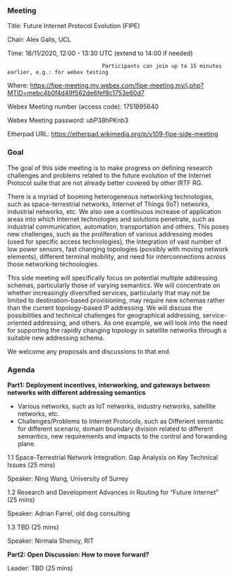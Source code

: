 ### **Meeting**
Title: Future Internet Protocol Evolution (FIPE)

Chair: Alex Galis, UCL

Time:  18/11/2020, 12:00 - 13:30 UTC (extend to 14:00 if needed)
                                  
                                  Participants can join up to 15 minutes earlier, e.g.: for webex testing

Where: 	https://fipe-meeting.my.webex.com/fipe-meeting.my/j.php?MTID=mebc4b0f4d49f562de6fef8c1753e60d7

Webex Meeting number (access code): 1751895640 

Webex Meeting password: ubP38hPKnb3

Etherpad URL: https://etherpad.wikimedia.org/p/v109-fipe-side-meeting

### **Goal**
The goal of this side meeting is to make progress on defining research challenges and problems related to the future evolution of the Internet Protocol suite  that are not already better covered by other IRTF RG. 

There is a myriad of booming heterogeneous networking technologies, such as space-terrestrial networks, Internet of Things (IoT) networks, industrial networks, etc. We also see a continuous increase of application areas into which Internet technologies and solutions penetrate, such as industrial communication, automation, transportation and others. This poses new challenges, such as the proliferation of various addressing modes (used for specific access technologies), the integration of vast number of low power sensors, fast changing topologies (possibly with moving network elements), different terminal mobility, and need for interconnections across those networking technologies. 

This side meeting will specifically focus on potential multiple addressing schemas, particularly those of varying semantics. We will concentrate on whether increasingly diversified services, particularly that may not be limited to destination-based provisioning, may require new schemas rather than the current topology-based IP addressing. We will discuss the possibilities and technical challenges for geographical addressing, service-oriented addressing, and others. As one example, we will look into the need for supporting the rapidly changing topology in satellite networks through a suitable new addressing schema.

We welcome any proposals and discussions to that end. 


### **Agenda**

**Part1: Deployment incentives, interworking, and gateways between networks with different addressing semantics** 
- Various networks, such as IoT networks, industry networks, satellite networks, etc.
- Challenges/Problems to Internet Protocols, such as Differient semantic for different scenario, domain boundary division related to different semantics, new requirements and impacts to the control and forwarding plane.

1.1 Space-Terrestrial Network Integration: Gap Analysis on Key Technical Issues (25 mins)

Speaker: Ning Wang, University of Surrey

1.2 Research and Development Advances in Routing for “Future Internet” (25 mins)

Speaker: Adrian Farrel, old dog consulting

1.3 TBD (25 mins)

Speaker: Nirmala Shenoy, RIT

**Part2: Open Discussion: How to move forward?**

Leader: TBD (25 mins)
